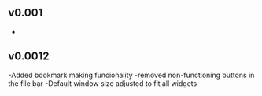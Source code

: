 ## v0.001
-


## v0.0012
-Added bookmark making funcionality
-removed non-functioning buttons in the file bar
-Default window size adjusted to fit all widgets
